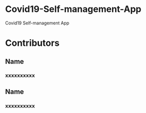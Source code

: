 # Covid19-Self-management-App
Covid19 Self-management App

# Contributors

## Name
### xxxxxxxxxx

## Name
### xxxxxxxxxx
